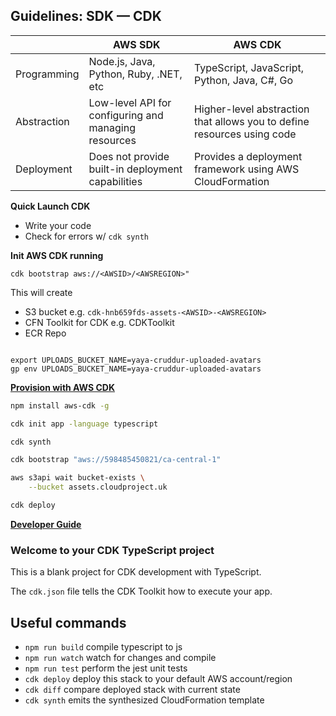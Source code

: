 ## Guidelines: SDK — CDK

|               | AWS SDK                                           | AWS CDK                                                    |
|---------------|---------------------------------------------------|------------------------------------------------------------|
| Programming   | Node.js, Java, Python, Ruby, .NET, etc | TypeScript, JavaScript, Python, Java, C#, Go |
| Abstraction   | Low-level API for configuring and managing resources | Higher-level abstraction that allows you to define resources using code |
| Deployment    | Does not provide built-in deployment capabilities   | Provides a deployment framework using AWS CloudFormation    |


**Quick Launch CDK**

- Write your code
- Check for errors w/ `cdk synth`

**Init AWS CDK running**

```
cdk bootstrap aws://<AWSID>/<AWSREGION>"
```

This will create

- S3 bucket e.g. `cdk-hnb659fds-assets-<AWSID>-<AWSREGION>`
- CFN Toolkit for CDK e.g. CDKToolkit
- ECR Repo

```SH

export UPLOADS_BUCKET_NAME=yaya-cruddur-uploaded-avatars
gp env UPLOADS_BUCKET_NAME=yaya-cruddur-uploaded-avatars
```

[**Provision with AWS CDK**](lib/README.md)


```sh
npm install aws-cdk -g
```

```sh
cdk init app -language typescript
```


```sh
cdk synth
```

```sh
cdk bootstrap "aws://598485450821/ca-central-1"

aws s3api wait bucket-exists \
    --bucket assets.cloudproject.uk
```

```sh
cdk deploy
```
[**Developer Guide**](../aws/lambdas/process-images/README.md)


### Welcome to your CDK TypeScript project


This is a blank project for CDK development with TypeScript.

The `cdk.json` file tells the CDK Toolkit how to execute your app.

## Useful commands

* `npm run build`   compile typescript to js
* `npm run watch`   watch for changes and compile
* `npm run test`    perform the jest unit tests
* `cdk deploy`      deploy this stack to your default AWS account/region
* `cdk diff`        compare deployed stack with current state
* `cdk synth`       emits the synthesized CloudFormation template
